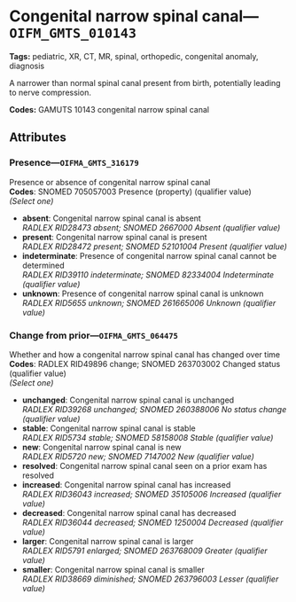 # Congenital narrow spinal canal—`OIFM_GMTS_010143`

**Tags:** pediatric, XR, CT, MR, spinal, orthopedic, congenital anomaly, diagnosis

A narrower than normal spinal canal present from birth, potentially leading to nerve compression.

**Codes:** GAMUTS 10143 congenital narrow spinal canal

## Attributes

### Presence—`OIFMA_GMTS_316179`

Presence or absence of congenital narrow spinal canal  
**Codes**: SNOMED 705057003 Presence (property) (qualifier value)  
*(Select one)*

- **absent**: Congenital narrow spinal canal is absent  
_RADLEX RID28473 absent; SNOMED 2667000 Absent (qualifier value)_
- **present**: Congenital narrow spinal canal is present  
_RADLEX RID28472 present; SNOMED 52101004 Present (qualifier value)_
- **indeterminate**: Presence of congenital narrow spinal canal cannot be determined  
_RADLEX RID39110 indeterminate; SNOMED 82334004 Indeterminate (qualifier value)_
- **unknown**: Presence of congenital narrow spinal canal is unknown  
_RADLEX RID5655 unknown; SNOMED 261665006 Unknown (qualifier value)_

### Change from prior—`OIFMA_GMTS_064475`

Whether and how a congenital narrow spinal canal has changed over time  
**Codes**: RADLEX RID49896 change; SNOMED 263703002 Changed status (qualifier value)  
*(Select one)*

- **unchanged**: Congenital narrow spinal canal is unchanged  
_RADLEX RID39268 unchanged; SNOMED 260388006 No status change (qualifier value)_
- **stable**: Congenital narrow spinal canal is stable  
_RADLEX RID5734 stable; SNOMED 58158008 Stable (qualifier value)_
- **new**: Congenital narrow spinal canal is new  
_RADLEX RID5720 new; SNOMED 7147002 New (qualifier value)_
- **resolved**: Congenital narrow spinal canal seen on a prior exam has resolved  
- **increased**: Congenital narrow spinal canal has increased  
_RADLEX RID36043 increased; SNOMED 35105006 Increased (qualifier value)_
- **decreased**: Congenital narrow spinal canal has decreased  
_RADLEX RID36044 decreased; SNOMED 1250004 Decreased (qualifier value)_
- **larger**: Congenital narrow spinal canal is larger  
_RADLEX RID5791 enlarged; SNOMED 263768009 Greater (qualifier value)_
- **smaller**: Congenital narrow spinal canal is smaller  
_RADLEX RID38669 diminished; SNOMED 263796003 Lesser (qualifier value)_